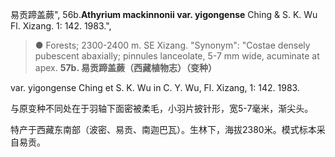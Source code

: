 易贡蹄盖蕨",
56b.**Athyrium mackinnonii var. yigongense** Ching & S. K. Wu Fl. Xizang. 1: 142. 1983.",

> ● Forests; 2300-2400 m. SE Xizang.
  "Synonym": "Costae densely pubescent abaxially; pinnules lanceolate, 5-7 mm wide, acuminate at apex.
**57b. 易贡蹄盖蕨（西藏植物志）（变种）**

var. yigongense Ching et S. K. Wu in C. Y. Wu, Fl. Xizang, 1: 142. 1983.

与原变种不同处在于羽轴下面密被柔毛，小羽片披针形，宽5-7毫米，渐尖头。

特产于西藏东南部（波密、易贡、南迦巴瓦）。生林下，海拔2380米。模式标本采自易贡。
